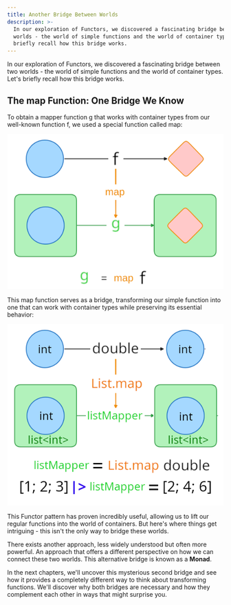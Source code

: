 ```yaml
---
title: Another Bridge Between Worlds
description: >-
  In our exploration of Functors, we discovered a fascinating bridge between two
  worlds - the world of simple functions and the world of container types. Let's
  briefly recall how this bridge works.
---
```

In our exploration of Functors, we discovered a fascinating bridge between two worlds - the world of simple functions and the world of container types. Let's briefly recall how this bridge works.

## The map Function: One Bridge We Know

To obtain a mapper function g that works with container types from our well-known function f, we used a special function called map:

![image](https://raw.githubusercontent.com/ken-okabe/web-images5/main/img_1745662189198.png)

This map function serves as a bridge, transforming our simple function into one that can work with container types while preserving its essential behavior:

![image](https://raw.githubusercontent.com/ken-okabe/web-images5/main/img_1745674924332.png)

This Functor pattern has proven incredibly useful, allowing us to lift our regular functions into the world of containers. But here's where things get intriguing - this isn't the only way to bridge these worlds.

There exists another approach, less widely understood but often more powerful. An approach that offers a different perspective on how we can connect these two worlds. This alternative bridge is known as a **Monad**.

In the next chapters, we'll uncover this mysterious second bridge and see how it provides a completely different way to think about transforming functions. We'll discover why both bridges are necessary and how they complement each other in ways that might surprise you. 
